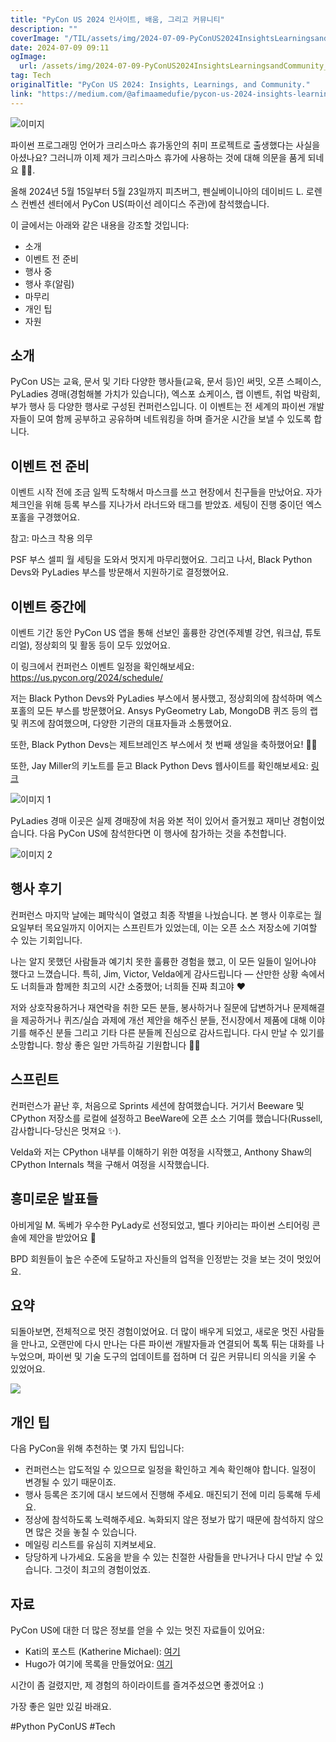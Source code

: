 ```yaml
---
title: "PyCon US 2024 인사이트, 배움, 그리고 커뮤니티"
description: ""
coverImage: "/TIL/assets/img/2024-07-09-PyConUS2024InsightsLearningsandCommunity_0.png"
date: 2024-07-09 09:11
ogImage:
  url: /assets/img/2024-07-09-PyConUS2024InsightsLearningsandCommunity_0.png
tag: Tech
originalTitle: "PyCon US 2024: Insights, Learnings, and Community."
link: "https://medium.com/@afimaamedufie/pycon-us-2024-insights-learnings-and-community-75442260a2df"
---
```


![이미지](/TIL/assets/img/2024-07-09-PyConUS2024InsightsLearningsandCommunity_0.png)

파이썬 프로그래밍 언어가 크리스마스 휴가동안의 취미 프로젝트로 출생했다는 사실을 아셨나요? 그러니까 이제 제가 크리스마스 휴가에 사용하는 것에 대해 의문을 품게 되네요 🤭😂.

올해 2024년 5월 15일부터 5월 23일까지 피츠버그, 펜실베이니아의 데이비드 L. 로렌스 컨벤션 센터에서 PyCon US(파이선 레이디스 주관)에 참석했습니다.

이 글에서는 아래와 같은 내용을 강조할 것입니다:

<!-- TIL 수평 -->

<ins class="adsbygoogle"
     style="display:block"
     data-ad-client="ca-pub-4877378276818686"
     data-ad-slot="1549334788"
     data-ad-format="auto"
     data-full-width-responsive="true"></ins>

<script>
(adsbygoogle = window.adsbygoogle || []).push({});
</script>

- 소개
- 이벤트 전 준비
- 행사 중
- 행사 후(알림)
- 마무리
- 개인 팁
- 자원

## 소개

PyCon US는 교육, 문서 및 기타 다양한 행사들(교육, 문서 등)인 써밋, 오픈 스페이스, PyLadies 경매(경험해볼 가치가 있습니다), 엑스포 쇼케이스, 랩 이벤트, 취업 박람회, 부가 행사 등 다양한 행사로 구성된 컨퍼런스입니다. 이 이벤트는 전 세계의 파이썬 개발자들이 모여 함께 공부하고 공유하며 네트워킹을 하며 즐거운 시간을 보낼 수 있도록 합니다.

## 이벤트 전 준비

<!-- TIL 수평 -->

<ins class="adsbygoogle"
     style="display:block"
     data-ad-client="ca-pub-4877378276818686"
     data-ad-slot="1549334788"
     data-ad-format="auto"
     data-full-width-responsive="true"></ins>

<script>
(adsbygoogle = window.adsbygoogle || []).push({});
</script>

이벤트 시작 전에 조금 일찍 도착해서 마스크를 쓰고 현장에서 친구들을 만났어요. 자가 체크인을 위해 등록 부스를 지나가서 라너드와 태그를 받았죠. 세팅이 진행 중이던 엑스포홀을 구경했어요.

참고: 마스크 착용 의무

PSF 부스 셀피 월 세팅을 도와서 멋지게 마무리했어요. 그리고 나서, Black Python Devs와 PyLadies 부스를 방문해서 지원하기로 결정했어요.

## 이벤트 중간에

<!-- TIL 수평 -->

<ins class="adsbygoogle"
     style="display:block"
     data-ad-client="ca-pub-4877378276818686"
     data-ad-slot="1549334788"
     data-ad-format="auto"
     data-full-width-responsive="true"></ins>

<script>
(adsbygoogle = window.adsbygoogle || []).push({});
</script>

이벤트 기간 동안 PyCon US 앱을 통해 선보인 훌륭한 강연(주제별 강연, 워크샵, 튜토리얼), 정상회의 및 활동 등이 모두 있었어요.

이 링크에서 컨퍼런스 이벤트 일정을 확인해보세요: https://us.pycon.org/2024/schedule/

저는 Black Python Devs와 PyLadies 부스에서 봉사했고, 정상회의에 참석하며 엑스포홀의 모든 부스를 방문했어요. Ansys PyGeometry Lab, MongoDB 퀴즈 등의 랩 및 퀴즈에 참여했으며, 다양한 기관의 대표자들과 소통했어요.

또한, Black Python Devs는 제트브레인즈 부스에서 첫 번째 생일을 축하했어요! 🎉🚀

<!-- TIL 수평 -->

<ins class="adsbygoogle"
     style="display:block"
     data-ad-client="ca-pub-4877378276818686"
     data-ad-slot="1549334788"
     data-ad-format="auto"
     data-full-width-responsive="true"></ins>

<script>
(adsbygoogle = window.adsbygoogle || []).push({});
</script>

또한, Jay Miller의 키노트를 듣고 Black Python Devs 웹사이트를 확인해보세요: [링크](https://www.youtube.com/watch?v=jYZBpoYjxLo)

![이미지 1](/TIL/assets/img/2024-07-09-PyConUS2024InsightsLearningsandCommunity_1.png)

PyLadies 경매
이곳은 실제 경매장에 처음 와본 적이 있어서 즐거웠고 재미난 경험이었습니다. 다음 PyCon US에 참석한다면 이 행사에 참가하는 것을 추천합니다.

![이미지 2](/TIL/assets/img/2024-07-09-PyConUS2024InsightsLearningsandCommunity_2.png)

<!-- TIL 수평 -->

<ins class="adsbygoogle"
     style="display:block"
     data-ad-client="ca-pub-4877378276818686"
     data-ad-slot="1549334788"
     data-ad-format="auto"
     data-full-width-responsive="true"></ins>

<script>
(adsbygoogle = window.adsbygoogle || []).push({});
</script>

## 행사 후기

컨퍼런스 마지막 날에는 폐막식이 열렸고 최종 작별을 나눴습니다. 본 행사 이후로는 월요일부터 목요일까지 이어지는 스프린트가 있었는데, 이는 오픈 소스 저장소에 기여할 수 있는 기회입니다.

나는 알지 못했던 사람들과 예기치 못한 훌륭한 경험을 했고, 이 모든 일들이 일어나야 했다고 느꼈습니다. 특히, Jim, Victor, Velda에게 감사드립니다 — 산만한 상황 속에서도 너희들과 함께한 최고의 시간 소중했어; 너희들 진짜 최고야 ❤️

저와 상호작용하거나 재연락을 취한 모든 분들, 봉사하거나 질문에 답변하거나 문제해결을 제공하거나 퀴즈/실습 과제에 개선 제안을 해주신 분들, 전시장에서 제품에 대해 이야기를 해주신 분들 그리고 기타 다른 분들께 진심으로 감사드립니다. 다시 만날 수 있기를 소망합니다. 항상 좋은 일만 가득하길 기원합니다 🫶🏾

<!-- TIL 수평 -->

<ins class="adsbygoogle"
     style="display:block"
     data-ad-client="ca-pub-4877378276818686"
     data-ad-slot="1549334788"
     data-ad-format="auto"
     data-full-width-responsive="true"></ins>

<script>
(adsbygoogle = window.adsbygoogle || []).push({});
</script>

## 스프린트

컨퍼런스가 끝난 후, 처음으로 Sprints 세션에 참여했습니다. 거기서 Beeware 및 CPython 저장소를 로컬에 설정하고 BeeWare에 오픈 소스 기여를 했습니다(Russell, 감사합니다-당신은 멋져요 ✨).

Velda와 저는 CPython 내부를 이해하기 위한 여정을 시작했고, Anthony Shaw의 CPython Internals 책을 구해서 여정을 시작했습니다.

## 흥미로운 발표들

<!-- TIL 수평 -->

<ins class="adsbygoogle"
     style="display:block"
     data-ad-client="ca-pub-4877378276818686"
     data-ad-slot="1549334788"
     data-ad-format="auto"
     data-full-width-responsive="true"></ins>

<script>
(adsbygoogle = window.adsbygoogle || []).push({});
</script>

아비게일 M. 독베가 우수한 PyLady로 선정되었고, 벨다 키아리는 파이썬 스티어링 콘솔에 제안을 받았어요 🎉

BPD 회원들이 높은 수준에 도달하고 자신들의 업적을 인정받는 것을 보는 것이 멋있어요.

## 요약

되돌아보면, 전체적으로 멋진 경험이었어요. 더 많이 배우게 되었고, 새로운 멋진 사람들을 만나고, 오랜만에 다시 만나는 다른 파이썬 개발자들과 연결되어 톡톡 튀는 대화를 나누었으며, 파이썬 및 기술 도구의 업데이트를 접하며 더 깊은 커뮤니티 의식을 키울 수 있었어요.

<!-- TIL 수평 -->

<ins class="adsbygoogle"
     style="display:block"
     data-ad-client="ca-pub-4877378276818686"
     data-ad-slot="1549334788"
     data-ad-format="auto"
     data-full-width-responsive="true"></ins>

<script>
(adsbygoogle = window.adsbygoogle || []).push({});
</script>

<img src="/TIL/assets/img/2024-07-09-PyConUS2024InsightsLearningsandCommunity_3.png" />

## 개인 팁

다음 PyCon을 위해 추천하는 몇 가지 팁입니다:

- 컨퍼런스는 압도적일 수 있으므로 일정을 확인하고 계속 확인해야 합니다. 일정이 변경될 수 있기 때문이죠.
- 행사 등록은 조기에 대시 보드에서 진행해 주세요. 매진되기 전에 미리 등록해 두세요.
- 정상에 참석하도록 노력해주세요. 녹화되지 않은 정보가 많기 때문에 참석하지 않으면 많은 것을 놓칠 수 있습니다.
- 메일링 리스트를 유심히 지켜보세요.
- 당당하게 나가세요. 도움을 받을 수 있는 친절한 사람들을 만나거나 다시 만날 수 있습니다. 그것이 최고의 경험이었죠.

<!-- TIL 수평 -->

<ins class="adsbygoogle"
     style="display:block"
     data-ad-client="ca-pub-4877378276818686"
     data-ad-slot="1549334788"
     data-ad-format="auto"
     data-full-width-responsive="true"></ins>

<script>
(adsbygoogle = window.adsbygoogle || []).push({});
</script>

## 자료

PyCon US에 대한 더 많은 정보를 얻을 수 있는 멋진 자료들이 있어요:

- Kati의 포스트 (Katherine Michael): [여기](https://katherinemichel.github.io/portfolio/pycon-us-2024-recap.html)
- Hugo가 여기에 목록을 만들었어요: [여기](https://dev.to/hugovk/pycon-us-2024-a-roundup-of-writeups-26hj)

시간이 좀 걸렸지만, 제 경험의 하이라이트를 즐겨주셨으면 좋겠어요 :)

<!-- TIL 수평 -->

<ins class="adsbygoogle"
     style="display:block"
     data-ad-client="ca-pub-4877378276818686"
     data-ad-slot="1549334788"
     data-ad-format="auto"
     data-full-width-responsive="true"></ins>

<script>
(adsbygoogle = window.adsbygoogle || []).push({});
</script>

가장 좋은 일만 있길 바래요.

#Python PyConUS #Tech
